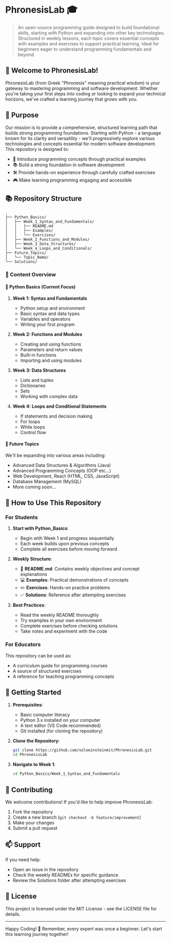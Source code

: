 # PhronesisLab 🎓

> An open-source programming guide designed to build foundational skills, starting with Python and expanding into other key technologies. Structured in weekly lessons, each topic covers essential concepts with examples and exercises to support practical learning. Ideal for beginners eager to understand programming fundamentals and beyond.

## 🌟 Welcome to PhronesisLab!

PhronesisLab (from Greek "Phronesis" meaning practical wisdom) is your gateway to mastering programming and software development. Whether you're taking your first steps into coding or looking to expand your technical horizons, we've crafted a learning journey that grows with you.

## 🎯 Purpose

Our mission is to provide a comprehensive, structured learning path that builds strong programming foundations. Starting with Python - a language known for its clarity and versatility - we'll progressively explore various technologies and concepts essential for modern software development. This repository is designed to:

- 🔰 Introduce programming concepts through practical examples
- 📚 Build a strong foundation in software development
- 🛠️ Provide hands-on experience through carefully crafted exercises
- 🎮 Make learning programming engaging and accessible

## 📚 Repository Structure

```
.
├── Python_Basics/
│   ├── Week_1_Syntax_and_Fundamentals/
│   │   ├── README.md
│   │   ├── Examples/
│   │   └── Exercises/
│   ├── Week_2_Functions_and_Modules/
│   ├── Week_3_Data_Structures/
│   └── Week_4_Loops_and_Conditionals/
├── Future_Topics/
│   └── Topic_Name/
└── Solutions/
```

### 📖 Content Overview

#### 🐍 Python Basics (Current Focus)
1. **Week 1: Syntax and Fundamentals**
   - Python setup and environment
   - Basic syntax and data types
   - Variables and operators
   - Writing your first program

2. **Week 2: Functions and Modules**
   - Creating and using functions
   - Parameters and return values
   - Built-in functions
   - Importing and using modules

3. **Week 3: Data Structures**
   - Lists and tuples
   - Dictionaries
   - Sets
   - Working with complex data

4. **Week 4: Loops and Conditional Statements**
   - If statements and decision making
   - For loops
   - While loops
   - Control flow

#### 🔮 Future Topics
We'll be expanding into various areas including:
- Advanced Data Structures & Algorithms (Java)
- Advanced Programming Concepts (OOP etc...)
- Web Development, React (HTML, CSS, JavaScript)
- Database Management (MySQL)
- More coming soon...

## 📝 How to Use This Repository

### For Students

1. **Start with Python_Basics**: 
   - Begin with Week 1 and progress sequentially
   - Each week builds upon previous concepts
   - Complete all exercises before moving forward

2. **Weekly Structure**:
   - 📑 **README.md**: Contains weekly objectives and concept explanations
   - 💻 **Examples**: Practical demonstrations of concepts
   - ✏️ **Exercises**: Hands-on practice problems
   - ✅ **Solutions**: Reference after attempting exercises

3. **Best Practices**:
   - Read the weekly README thoroughly
   - Try examples in your own environment
   - Complete exercises before checking solutions
   - Take notes and experiment with the code

### For Educators

This repository can be used as:
- A curriculum guide for programming courses
- A source of structured exercises
- A reference for teaching programming concepts

## 🚀 Getting Started

1. **Prerequisites**:
   - Basic computer literacy
   - Python 3.x installed on your computer
   - A text editor (VS Code recommended)
   - Git installed (for cloning the repository)

2. **Clone the Repository**:
   ```bash
   git clone https://github.com/soloeinsteinmit/PhronesisLab.git
   cd PhronesisLab
   ```

3. **Navigate to Week 1**:
   ```bash
   cd Python_Basics/Week_1_Syntax_and_Fundamentals
   ```

## 🤝 Contributing

We welcome contributions! If you'd like to help improve PhronesisLab:

1. Fork the repository
2. Create a new branch (`git checkout -b feature/improvement`)
3. Make your changes
4. Submit a pull request

## 📫 Support

If you need help:
- Open an issue in the repository
- Check the weekly READMEs for specific guidance
- Review the Solutions folder after attempting exercises

## 📜 License

This project is licensed under the MIT License - see the LICENSE file for details.

---

Happy Coding! 🎉 Remember, every expert was once a beginner. Let's start this learning journey together!
